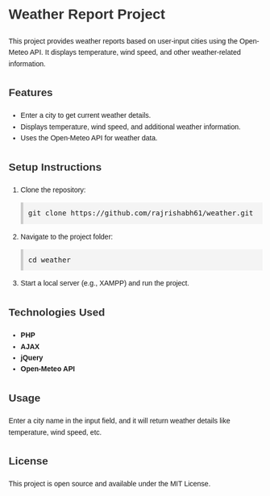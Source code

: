 <!DOCTYPE html>
<html lang="en">
<head>
    <meta charset="UTF-8">
    <meta name="viewport" content="width=device-width, initial-scale=1.0">
</head>
<body style="font-family: Arial, sans-serif; line-height: 1.6; margin: 20px;">

<h1 style="color: #333;">Weather Report Project</h1>

<p>This project provides weather reports based on user-input cities using the Open-Meteo API. It displays temperature, wind speed, and other weather-related information.</p>

<h2 style="color: #333;">Features</h2>
<ul>
    <li>Enter a city to get current weather details.</li>
    <li>Displays temperature, wind speed, and additional weather information.</li>
    <li>Uses the Open-Meteo API for weather data.</li>
</ul>

<h2 style="color: #333;">Setup Instructions</h2>
<ol>
    <li>Clone the repository:
        <pre style="background-color: #f4f4f4; padding: 10px; border-left: 5px solid #ccc;">git clone https://github.com/rajrishabh61/weather.git</pre>
    </li>
    <li>Navigate to the project folder:
        <pre style="background-color: #f4f4f4; padding: 10px; border-left: 5px solid #ccc;">cd weather</pre>
    </li>
    <li>Start a local server (e.g., XAMPP) and run the project.</li>
</ol>

<h2 style="color: #333;">Technologies Used</h2>
<ul>
    <li><strong>PHP</strong></li>
    <li><strong>AJAX</strong></li>
    <li><strong>jQuery</strong></li>
    <li><strong>Open-Meteo API</strong></li>
</ul>

<h2 style="color: #333;">Usage</h2>
<p>Enter a city name in the input field, and it will return weather details like temperature, wind speed, etc.</p>

<h2 style="color: #333;">License</h2>
<p>This project is open source and available under the MIT License.</p>

</body>
</html>
